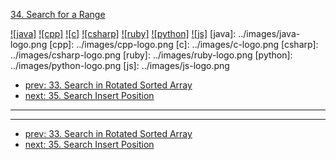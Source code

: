 [34. Search for a Range](https://leetcode.com/problems/search-for-a-range/)

[![java]](../java/034-search-for-a-range.md)
[![cpp]](../cpp/034-search-for-a-range.md)
[![c]](../c/034-search-for-a-range.md)
[![csharp]](../csharp/034-search-for-a-range.md)
[![ruby]](../ruby/034-search-for-a-range.md)
[![python]](../python/034-search-for-a-range.md)
[![js]](../js/034-search-for-a-range.md)
[java]: ../images/java-logo.png
[cpp]: ../images/cpp-logo.png
[c]: ../images/c-logo.png
[csharp]: ../images/csharp-logo.png
[ruby]: ../images/ruby-logo.png
[python]: ../images/python-logo.png
[js]: ../images/js-logo.png

- [prev: 33. Search in Rotated Sorted Array](033-search-in-rotated-sorted-array.md)
- [next: 35. Search Insert Position](035-search-insert-position.md)

---


---

- [prev: 33. Search in Rotated Sorted Array](033-search-in-rotated-sorted-array.md)
- [next: 35. Search Insert Position](035-search-insert-position.md)
